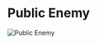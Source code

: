 # Public Enemy

![Public Enemy](http://assets.farmhouse.co/publishing/1-shoot-it-yourself/images/public-enemy-1.jpg)
